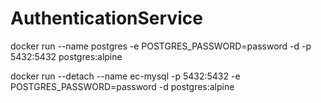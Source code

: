 # AuthenticationService


docker run --name postgres -e POSTGRES_PASSWORD=password -d -p 5432:5432 postgres:alpine

docker run  --detach --name ec-mysql -p 5432:5432 -e POSTGRES_PASSWORD=password -d postgres:alpine
